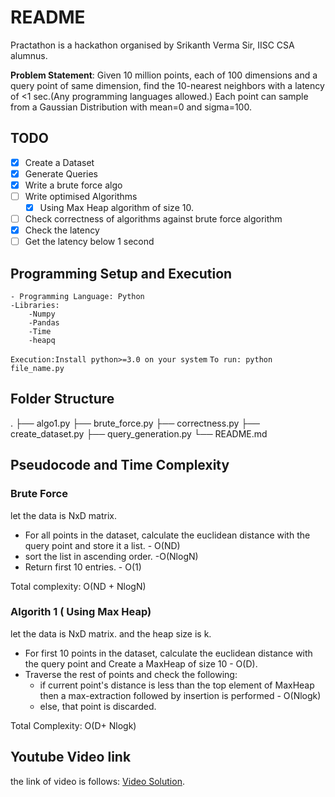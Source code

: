 # README

Practathon is a hackathon organised by Srikanth Verma Sir, IISC CSA alumnus.

__Problem Statement__: Given 10 million points, each of 100 dimensions and a query point of same dimension, find the 10-nearest neighbors with a latency of <1 sec.(Any programming languages allowed.) Each point can sample from a Gaussian Distribution with mean=0 and sigma=100.

## TODO

- [x] Create a Dataset
- [x] Generate Queries
- [x] Write a brute force algo
- [ ] Write optimised Algorithms
  - [x] Using Max Heap algorithm of size 10.
- [ ] Check correctness of algorithms against brute force algorithm
- [x] Check the latency
- [ ] Get the latency below 1 second

## Programming Setup and Execution

```
- Programming Language: Python
-Libraries:
    -Numpy
    -Pandas
    -Time
    -heapq
```

`Execution:Install python>=3.0 on your system`
`To run: python file_name.py`

## Folder Structure

.
├── algo1.py
├── brute_force.py
├── correctness.py
├── create_dataset.py
├── query_generation.py
└── README.md

## Pseudocode and Time Complexity

### Brute Force

let the data is NxD matrix.

- For all points in the dataset, calculate the euclidean distance with the query point and store it a list. - O(ND)
- sort the list in ascending order. -O(NlogN)
- Return first 10 entries. - O(1)

Total complexity: O(ND + NlogN)

### Algorith 1 ( Using Max Heap)

let the data is NxD matrix. and the heap size is k.

- For first 10 points in the dataset, calculate the euclidean distance with the query point and Create a MaxHeap of size 10 - O(D).
- Traverse the rest of points and check the following:
  - if current point's distance is less than the top element of MaxHeap then a max-extraction followed by insertion is performed - O(Nlogk)
  - else, that point is discarded.

Total Complexity: O(D+ Nlogk)

## Youtube Video link

the link of video is follows: [Video Solution](#readme).
